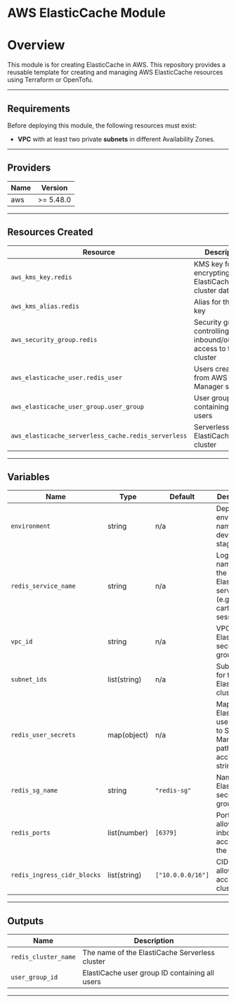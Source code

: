 # AWS ElasticCache Module


# Overview
This module is for creating ElasticCache in AWS. This repository provides a reusable template for creating and managing AWS ElasticCache resources using Terraform or OpenTofu.

---

## Requirements

Before deploying this module, the following resources must exist:

- **VPC** with at least two private **subnets** in different Availability Zones.

---

## Providers

| Name | Version |
|------|---------|
| aws  | >= 5.48.0 |

---

## Resources Created

| Resource | Description |
|----------|-------------|
| `aws_kms_key.redis` | KMS key for encrypting ElastiCache cluster data |
| `aws_kms_alias.redis` | Alias for the KMS key |
| `aws_security_group.redis` | Security group controlling inbound/outbound access to the cluster |
| `aws_elasticache_user.redis_user` | Users created from AWS Secrets Manager secrets |
| `aws_elasticache_user_group.user_group` | User group containing all users |
| `aws_elasticache_serverless_cache.redis_serverless` | Serverless ElastiCache cluster |

---

## Variables

| Name | Type | Default | Description |
|------|------|---------|-------------|
| `environment` | string | n/a | Deployment environment name (e.g., dev, prod, stage) |
| `redis_service_name` | string | n/a | Logical name for the ElastiCache service (e.g., oms, cart, session) |
| `vpc_id` | string | n/a | VPC ID for ElastiCache security group |
| `subnet_ids` | list(string) | n/a | Subnet IDs for the ElastiCache cluster |
| `redis_user_secrets` | map(object) | n/a | Map of ElastiCache user names to Secrets Manager paths and access strings |
| `redis_sg_name` | string | `"redis-sg"` | Name of the ElastiCache security group |
| `redis_ports` | list(number) | `[6379]` | Ports to allow inbound access to the cluster |
| `redis_ingress_cidr_blocks` | list(string) | `["10.0.0.0/16"]` | CIDR blocks allowed to access the cluster |

---

## Outputs

| Name | Description |
|------|-------------|
| `redis_cluster_name` | The name of the ElastiCache Serverless cluster |
| `user_group_id` | ElastiCache user group ID containing all users |

---
